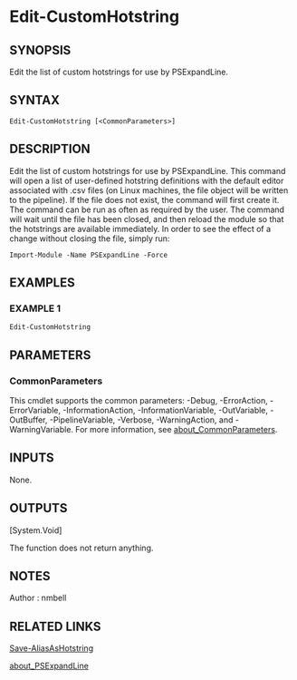 # Edit-CustomHotstring

## SYNOPSIS
Edit the list of custom hotstrings for use by PSExpandLine.

## SYNTAX

```
Edit-CustomHotstring [<CommonParameters>]
```

## DESCRIPTION
Edit the list of custom hotstrings for use by PSExpandLine.
This command will open a list of user-defined hotstring definitions with the default editor associated with .csv files (on Linux machines, the file object will be written to the pipeline).
If the file does not exist, the command will first create it.
The command can be run as often as required by the user.
The command will wait until the file has been closed, and then reload the module so that the hotstrings are available immediately.
In order to see the effect of a change without closing the file, simply run:

`Import-Module -Name PSExpandLine -Force`

## EXAMPLES

### EXAMPLE 1
```
Edit-CustomHotstring
```

## PARAMETERS

### CommonParameters
This cmdlet supports the common parameters: -Debug, -ErrorAction, -ErrorVariable, -InformationAction, -InformationVariable, -OutVariable, -OutBuffer, -PipelineVariable, -Verbose, -WarningAction, and -WarningVariable. For more information, see [about_CommonParameters](http://go.microsoft.com/fwlink/?LinkID=113216).

## INPUTS

None.

## OUTPUTS

[System.Void]

The function does not return anything.

## NOTES
Author : nmbell

## RELATED LINKS

[Save-AliasAsHotstring](Save-AliasAsHotstring.md)

[about_PSExpandLine](about_PSExpandLine.md)



